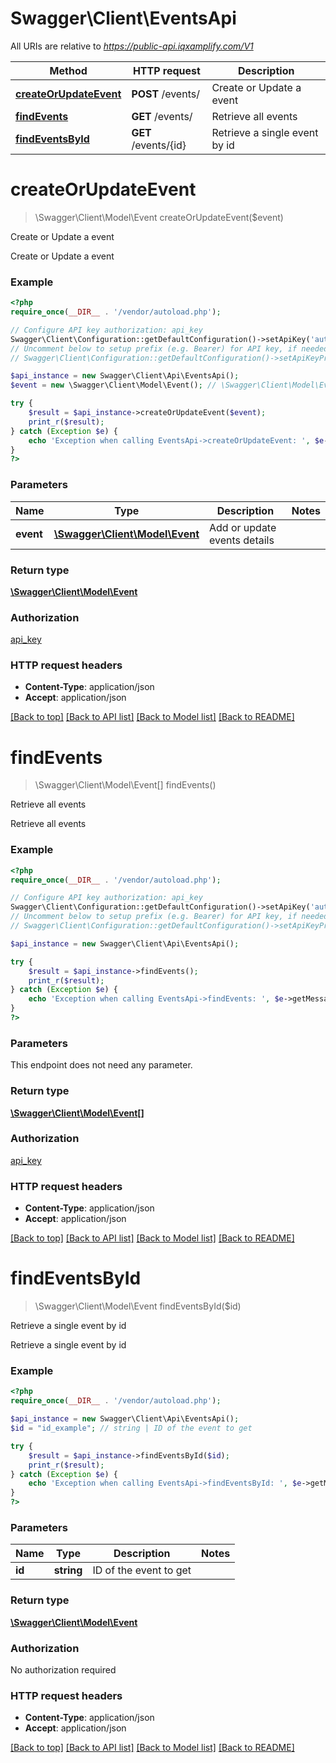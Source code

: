# Swagger\Client\EventsApi

All URIs are relative to *https://public-api.iqxamplify.com/V1*

Method | HTTP request | Description
------------- | ------------- | -------------
[**createOrUpdateEvent**](EventsApi.md#createOrUpdateEvent) | **POST** /events/ | Create or Update a event
[**findEvents**](EventsApi.md#findEvents) | **GET** /events/ | Retrieve all events
[**findEventsById**](EventsApi.md#findEventsById) | **GET** /events/{id} | Retrieve a single event by id


# **createOrUpdateEvent**
> \Swagger\Client\Model\Event createOrUpdateEvent($event)

Create or Update a event

Create or Update a event

### Example
```php
<?php
require_once(__DIR__ . '/vendor/autoload.php');

// Configure API key authorization: api_key
Swagger\Client\Configuration::getDefaultConfiguration()->setApiKey('authorization', 'YOUR_API_KEY');
// Uncomment below to setup prefix (e.g. Bearer) for API key, if needed
// Swagger\Client\Configuration::getDefaultConfiguration()->setApiKeyPrefix('authorization', 'Bearer');

$api_instance = new Swagger\Client\Api\EventsApi();
$event = new \Swagger\Client\Model\Event(); // \Swagger\Client\Model\Event | Add or update events details

try {
    $result = $api_instance->createOrUpdateEvent($event);
    print_r($result);
} catch (Exception $e) {
    echo 'Exception when calling EventsApi->createOrUpdateEvent: ', $e->getMessage(), PHP_EOL;
}
?>
```

### Parameters

Name | Type | Description  | Notes
------------- | ------------- | ------------- | -------------
 **event** | [**\Swagger\Client\Model\Event**](../Model/\Swagger\Client\Model\Event.md)| Add or update events details |

### Return type

[**\Swagger\Client\Model\Event**](../Model/Event.md)

### Authorization

[api_key](../../README.md#api_key)

### HTTP request headers

 - **Content-Type**: application/json
 - **Accept**: application/json

[[Back to top]](#) [[Back to API list]](../../README.md#documentation-for-api-endpoints) [[Back to Model list]](../../README.md#documentation-for-models) [[Back to README]](../../README.md)

# **findEvents**
> \Swagger\Client\Model\Event[] findEvents()

Retrieve all events

Retrieve all events

### Example
```php
<?php
require_once(__DIR__ . '/vendor/autoload.php');

// Configure API key authorization: api_key
Swagger\Client\Configuration::getDefaultConfiguration()->setApiKey('authorization', 'YOUR_API_KEY');
// Uncomment below to setup prefix (e.g. Bearer) for API key, if needed
// Swagger\Client\Configuration::getDefaultConfiguration()->setApiKeyPrefix('authorization', 'Bearer');

$api_instance = new Swagger\Client\Api\EventsApi();

try {
    $result = $api_instance->findEvents();
    print_r($result);
} catch (Exception $e) {
    echo 'Exception when calling EventsApi->findEvents: ', $e->getMessage(), PHP_EOL;
}
?>
```

### Parameters
This endpoint does not need any parameter.

### Return type

[**\Swagger\Client\Model\Event[]**](../Model/Event.md)

### Authorization

[api_key](../../README.md#api_key)

### HTTP request headers

 - **Content-Type**: application/json
 - **Accept**: application/json

[[Back to top]](#) [[Back to API list]](../../README.md#documentation-for-api-endpoints) [[Back to Model list]](../../README.md#documentation-for-models) [[Back to README]](../../README.md)

# **findEventsById**
> \Swagger\Client\Model\Event findEventsById($id)

Retrieve a single event by id

Retrieve a single event by id

### Example
```php
<?php
require_once(__DIR__ . '/vendor/autoload.php');

$api_instance = new Swagger\Client\Api\EventsApi();
$id = "id_example"; // string | ID of the event to get

try {
    $result = $api_instance->findEventsById($id);
    print_r($result);
} catch (Exception $e) {
    echo 'Exception when calling EventsApi->findEventsById: ', $e->getMessage(), PHP_EOL;
}
?>
```

### Parameters

Name | Type | Description  | Notes
------------- | ------------- | ------------- | -------------
 **id** | **string**| ID of the event to get |

### Return type

[**\Swagger\Client\Model\Event**](../Model/Event.md)

### Authorization

No authorization required

### HTTP request headers

 - **Content-Type**: application/json
 - **Accept**: application/json

[[Back to top]](#) [[Back to API list]](../../README.md#documentation-for-api-endpoints) [[Back to Model list]](../../README.md#documentation-for-models) [[Back to README]](../../README.md)

